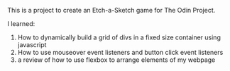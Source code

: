 This is a project to create an Etch-a-Sketch game for The Odin Project.

I learned:

1. How to dynamically build a grid of divs in a fixed size container using javascript
2. How to use mouseover event listeners and button click event listeners
3. a review of how to use flexbox to arrange elements of my webpage